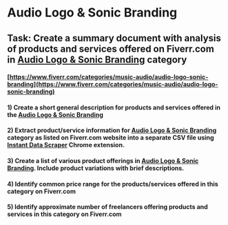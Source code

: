# Audio Logo & Sonic Branding
## Task: Create a summary document with analysis of products and services offered on Fiverr.com in [Audio Logo & Sonic Branding](https://www.fiverr.com/categories/music-audio/audio-logo-sonic-branding) category
#### [https://www.fiverr.com/categories/music-audio/audio-logo-sonic-branding](https://www.fiverr.com/categories/music-audio/audio-logo-sonic-branding)
#### 1) Create a short general description for products and services offered in the [Audio Logo & Sonic Branding](https://www.fiverr.com/categories/music-audio/audio-logo-sonic-branding)
#### 2) Extract product/service information for [Audio Logo & Sonic Branding](https://www.fiverr.com/categories/music-audio/audio-logo-sonic-branding) category as listed on Fiverr.com website into a separate CSV file using [Instant Data Scraper](https://chrome.google.com/webstore/detail/instant-data-scraper/ofaokhiedipichpaobibbnahnkdoiiah) Chrome extension.
#### 3) Create a list of various product offerings in [Audio Logo & Sonic Branding](https://www.fiverr.com/categories/music-audio/audio-logo-sonic-branding). Include product variations with brief descriptions.
#### 4) Identify common price range for the products/services offered in this category on Fiverr.com
#### 5) Identify approximate number of freelancers offering products and services in this category on Fiverr.com
